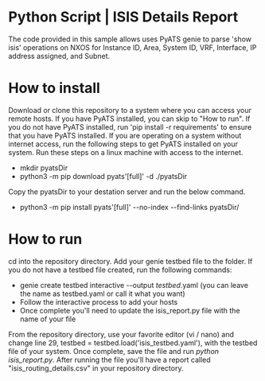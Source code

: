 # Python Script | ISIS Details Report

The code provided in this sample allows uses PyATS genie to parse 'show isis' operations on NXOS for Instance ID, Area, System ID, VRF, Interface, IP address assigned, and Subnet.

# How to install

Download or clone this repository to a system where you can access your remote hosts.  If you have PyATS installed, you can skip to "How to run".  If you do not have PyATS installed, run 'pip install -r requirements' to ensure that you have PyATS installed.  If you are operating on a system without internet access, run the following steps to get PyATS installed on your system.  Run these steps on a linux machine with access to the internet.

* mkdir pyatsDir
* python3 -m pip download pyats'[full]' -d ./pyatsDir 

Copy the pyatsDir to your destation server and run the below command.

* python3 -m pip install pyats'[full]' --no-index --find-links pyatsDir/

# How to run

cd into the repository directory.  Add your genie testbed file to the folder.  If you do not have a testbed file created, run the following commands:

* genie create testbed interactive --output *testbed*.yaml (you can leave the name as testbed.yaml or call it what you want)
* Follow the interactive process to add your hosts
* Once complete you'll need to update the isis_report.py file with the name of your file

From the repository directory, use your favorite editor (vi / nano) and change line 29, testbed = testbed.load('isis_testbed.yaml'), with the testbed file of your system.  Once complete, save the file and run *python isis_report.py*.  After running the file you'll have a report called "isis_routing_details.csv" in your repository directory. 